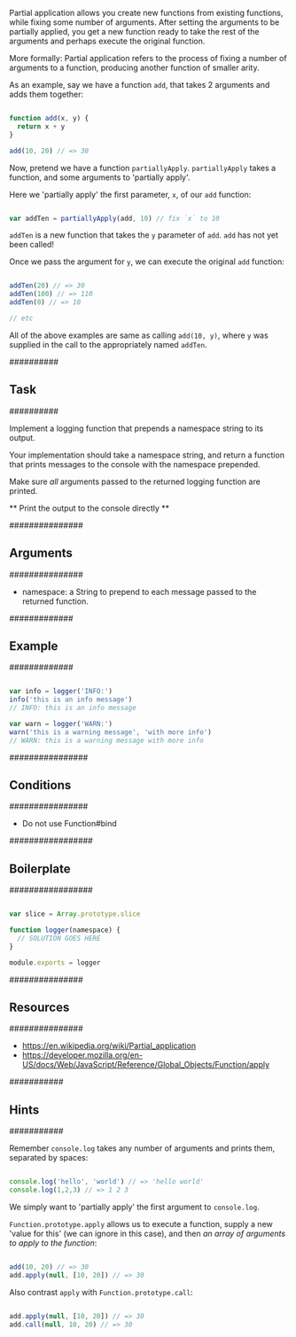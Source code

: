Partial application allows you create new functions from existing functions, while fixing some number of arguments. After setting the arguments to be partially applied, you get a new function ready to take the rest of the arguments and perhaps execute the original function.

More formally: Partial application refers to the process of fixing a number of arguments to a function, producing another function of smaller arity.

As an example, say we have a function `add`, that takes 2 arguments and adds them together:

```js

function add(x, y) {
  return x + y
}

add(10, 20) // => 30

```

Now, pretend we have a function `partiallyApply`. `partiallyApply` takes a function, and some arguments to 'partially apply'.

Here we 'partially apply' the first parameter, `x`, of our `add` function:

```js

var addTen = partiallyApply(add, 10) // fix `x` to 10

```

`addTen` is a new function that takes the `y` parameter of `add`. `add` has not yet been called!

Once we pass the argument for `y`, we can execute the original `add` function:
 
```js

addTen(20) // => 30
addTen(100) // => 110
addTen(0) // => 10

// etc

```

All of the above examples are same as calling `add(10, y)`, where `y` was supplied in the call to the appropriately named `addTen`.

##########
## Task ##
##########

Implement a logging function that prepends a namespace string to its output.

Your implementation should take a namespace string, and return a function that prints
messages to the console with the namespace prepended.

Make sure *all* arguments passed to the returned logging function are printed.

** Print the output to the console directly **

###############
## Arguments ##
###############

* namespace: a String to prepend to each message passed to the returned function.

#############
## Example ##
#############

```js

var info = logger('INFO:')
info('this is an info message')
// INFO: this is an info message

var warn = logger('WARN:')
warn('this is a warning message', 'with more info')
// WARN: this is a warning message with more info

```

################
## Conditions ##
################

* Do not use Function#bind

#################
## Boilerplate ##
#################

```js

var slice = Array.prototype.slice

function logger(namespace) {
  // SOLUTION GOES HERE
}

module.exports = logger

```

###############
## Resources ##
###############

* https://en.wikipedia.org/wiki/Partial_application
* https://developer.mozilla.org/en-US/docs/Web/JavaScript/Reference/Global_Objects/Function/apply

###########
## Hints ##
###########

Remember `console.log` takes any number of arguments and prints them, separated by spaces:

```js

console.log('hello', 'world') // => 'hello world'
console.log(1,2,3) // => 1 2 3

```

We simply want to 'partially apply' the first argument to `console.log`.

`Function.prototype.apply` allows us to execute a function, supply a new 'value for this' (we can ignore in this case), and then *an array of arguments to apply to the function*:


```js

add(10, 20) // => 30
add.apply(null, [10, 20]) // => 30

```

Also contrast `apply` with `Function.prototype.call`:

```js

add.apply(null, [10, 20]) // => 30
add.call(null, 10, 20) // => 30

```
